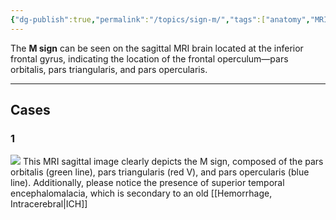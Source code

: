 ```yaml
---
{"dg-publish":true,"permalink":"/topics/sign-m/","tags":["anatomy","MRI","brain"],"created":"2023-12-04T21:12:44.000-08:00","updated":"2023-12-24T13:34:34.112-08:00"}
---
```



The **M sign** can be seen on the sagittal MRI brain located at the inferior frontal gyrus, indicating the location of the frontal operculum—pars orbitalis, pars triangularis, and pars opercularis.

---

## Cases

### 1

![](https://i.imgur.com/FB3BD11.jpg)
This MRI sagittal image clearly depicts the M sign, composed of the pars orbitalis (green line), pars triangularis (red V), and pars opercularis (blue line). Additionally, please notice the presence of superior temporal encephalomalacia, which is secondary to an old [[Hemorrhage, Intracerebral\|ICH]]
